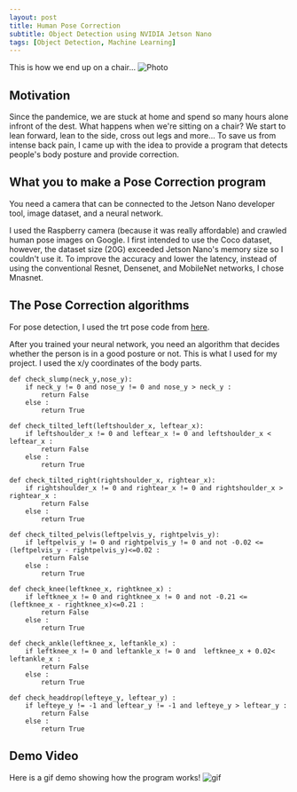 ```yaml
---
layout: post
title: Human Pose Correction
subtitle: Object Detection using NVIDIA Jetson Nano
tags: [Object Detection, Machine Learning]
---
```


This is how we end up on a chair...
![Photo](https://drive.google.com/file/d/10QSOy1IV-1Viqbvpk3lWAsLYAPtIqcpk/view?usp=sharing)

## Motivation 

Since the pandemice, we are stuck at home and spend so many hours alone infront of the dest. What happens when we're sitting on a chair? We start to lean forward, lean to the side, cross out legs and more... To save us from intense back pain, I came up with the idea to provide a program that detects people's body posture and provide correction.

## What you to make a Pose Correction program

You need a camera that can be connected to the Jetson Nano developer tool, image dataset, and a neural network.

I used the Raspberry camera (because it was really affordable) and crawled human pose images on Google. I first intended to use the Coco dataset, however, the dataset size (20G) exceeded Jetson Nano's memory size so I couldn't use it.
To improve the accuracy and lower the latency, instead of using the conventional Resnet, Densenet, and MobileNet networks, I chose Mnasnet.

## The Pose Correction algorithms

For pose detection, I used the trt pose code from [here](https://github.com/NVIDIA-AI-IOT/trt_pose).

After you trained your neural network, you need an algorithm that decides whether the person is in a good posture or not.
This is what I used for my project. I used the x/y coordinates of the body parts.

~~~
def check_slump(neck_y,nose_y):
    if neck_y != 0 and nose_y != 0 and nose_y > neck_y :
        return False
    else :
        return True

def check_tilted_left(leftshoulder_x, leftear_x):
    if leftshoulder_x != 0 and leftear_x != 0 and leftshoulder_x < leftear_x :
        return False
    else :
        return True

def check_tilted_right(rightshoulder_x, rightear_x):
    if rightshoulder_x != 0 and rightear_x != 0 and rightshoulder_x > rightear_x :
        return False
    else :
        return True

def check_tilted_pelvis(leftpelvis_y, rightpelvis_y):
    if leftpelvis_y != 0 and rightpelvis_y != 0 and not -0.02 <=(leftpelvis_y - rightpelvis_y)<=0.02 : 
        return False
    else :
        return True

def check_knee(leftknee_x, rightknee_x) :
    if leftknee_x != 0 and rightknee_x != 0 and not -0.21 <= (leftknee_x - rightknee_x)<=0.21 :
        return False
    else :
        return True

def check_ankle(leftknee_x, leftankle_x) :
    if leftknee_x != 0 and leftankle_x != 0 and  leftknee_x + 0.02< leftankle_x :
        return False
    else :
        return True

def check_headdrop(lefteye_y, leftear_y) :
    if lefteye_y != -1 and leftear_y != -1 and lefteye_y > leftear_y :
        return False
    else :
        return True
~~~

## Demo Video

Here is a gif demo showing how the program works!
![gif](https://drive.google.com/file/d/14IaA7D5BpmTj-6PBU032P7_Djwybzj42/view?usp=sharing)





